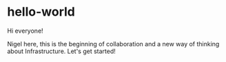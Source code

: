 # hello-world

Hi everyone!

Nigel here, this is the beginning of collaboration and a new way of thinking about Infrastructure. Let's get started!

